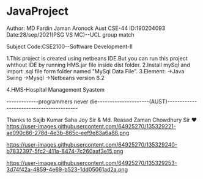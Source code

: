 # JavaProject

Author:
MD Fardin Jaman Aronock
Aust CSE-44
ID:190204093
Date:28/sep/2021(PSG VS MC)--UCL group match 

Subject Code:CSE2100--Software Development-II

1.This project is created using netbeans IDE.But you can run this project whthout IDE by running HMS.jar file inside dist folder.
2.Install mySql and import .sql file form folder named "MySql Data File".
3.Element:
	->Java Swing
	->Mysql
	->Netbeans version 8.2

4.HMS-Hospital Management Syastem

-------------programmers never die---------------------(AUST)-----------------------------------------

Thanks to Sajib Kumar Saha Joy Sir & Md. Reasad Zaman Chowdhury Sir ❤
https://user-images.githubusercontent.com/64925270/135329221-ae090c86-278d-4e3b-865c-eef9e83a6a88.png

https://user-images.githubusercontent.com/64925270/135329240-b7832397-5fc2-411a-8474-7c260aaf3e15.png

https://user-images.githubusercontent.com/64925270/135329253-3d74f42a-4859-4e69-b523-1dd05061ad2a.png
